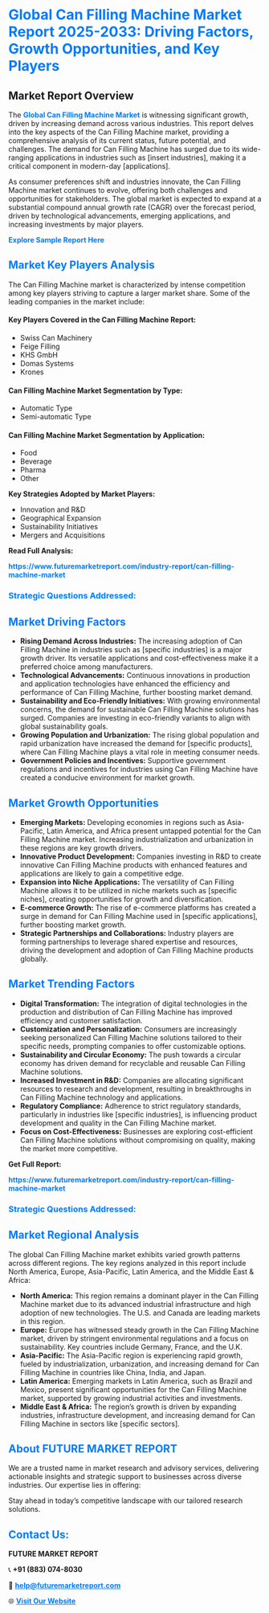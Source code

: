 <h1 style="color: #007BFF;">Global Can Filling Machine Market Report 2025-2033: Driving Factors, Growth Opportunities, and Key Players</h1>

<section id="overview">
<h2>Market Report Overview</h2>
<p>The <a href="https://www.futuremarketreport.com/industry-report/can-filling-machine-market" style="color: #007BFF; text-decoration: none;"><strong>Global Can Filling Machine Market</strong></a> is witnessing significant growth, driven by increasing demand across various industries. This report delves into the key aspects of the Can Filling Machine market, providing a comprehensive analysis of its current status, future potential, and challenges. The demand for Can Filling Machine has surged due to its wide-ranging applications in industries such as [insert industries], making it a critical component in modern-day [applications].</p>
<p>As consumer preferences shift and industries innovate, the Can Filling Machine market continues to evolve, offering both challenges and opportunities for stakeholders. The global market is expected to expand at a substantial compound annual growth rate (CAGR) over the forecast period, driven by technological advancements, emerging applications, and increasing investments by major players.</p>
</section>

<section id="overview">
<p><a href="https://www.futuremarketreport.com/request-sample/reportId=46865" style="color: #007BFF; text-decoration: none;"><strong>Explore Sample Report Here</strong></a></p>
</section>

<section id="key-players">
<h2 style="color: #007BFF;">Market Key Players Analysis</h2>
<p>The Can Filling Machine market is characterized by intense competition among key players striving to capture a larger market share. Some of the leading companies in the market include:</p>
<h4>Key Players Covered in the Can Filling Machine Report:</h4>
<ul><li>Swiss Can Machinery</li><li>Feige Filling</li><li>KHS GmbH</li><li>Domas Systems</li><li>Krones</li></ul>
<h4>Can Filling Machine Market Segmentation by Type:</h4>
<ul><li>Automatic Type</li><li>Semi-automatic Type</li></ul>

<h4>Can Filling Machine Market Segmentation by Application:</h4>
<ul><li>Food</li><li>Beverage</li><li>Pharma</li><li>Other</li></ul>
<p><strong>Key Strategies Adopted by Market Players:</strong></p>
<ul>
<li>Innovation and R&D</li>
<li>Geographical Expansion</li>
<li>Sustainability Initiatives</li>
<li>Mergers and Acquisitions</li>
</ul>
</section>

<section>
<p><strong>Read Full Analysis: </strong></p><a href="https://www.futuremarketreport.com/industry-report/can-filling-machine-market" style="color: #007BFF; text-decoration: none;"><strong>https://www.futuremarketreport.com/industry-report/can-filling-machine-market</strong></a>
<h3 style="color: #007BFF;">Strategic Questions Addressed:</h3>
</section>

<section id="driving-factors">
<h2 style="color: #007BFF;">Market Driving Factors</h2>
<ul>
<li><strong>Rising Demand Across Industries:</strong> The increasing adoption of Can Filling Machine in industries such as [specific industries] is a major growth driver. Its versatile applications and cost-effectiveness make it a preferred choice among manufacturers.</li>
<li><strong>Technological Advancements:</strong> Continuous innovations in production and application technologies have enhanced the efficiency and performance of Can Filling Machine, further boosting market demand.</li>
<li><strong>Sustainability and Eco-Friendly Initiatives:</strong> With growing environmental concerns, the demand for sustainable Can Filling Machine solutions has surged. Companies are investing in eco-friendly variants to align with global sustainability goals.</li>
<li><strong>Growing Population and Urbanization:</strong> The rising global population and rapid urbanization have increased the demand for [specific products], where Can Filling Machine plays a vital role in meeting consumer needs.</li>
<li><strong>Government Policies and Incentives:</strong> Supportive government regulations and incentives for industries using Can Filling Machine have created a conducive environment for market growth.</li>
</ul>
</section>

<section id="growth-opportunities">
<h2 style="color: #007BFF;">Market Growth Opportunities</h2>
<ul>
<li><strong>Emerging Markets:</strong> Developing economies in regions such as Asia-Pacific, Latin America, and Africa present untapped potential for the Can Filling Machine market. Increasing industrialization and urbanization in these regions are key growth drivers.</li>
<li><strong>Innovative Product Development:</strong> Companies investing in R&D to create innovative Can Filling Machine products with enhanced features and applications are likely to gain a competitive edge.</li>
<li><strong>Expansion into Niche Applications:</strong> The versatility of Can Filling Machine allows it to be utilized in niche markets such as [specific niches], creating opportunities for growth and diversification.</li>
<li><strong>E-commerce Growth:</strong> The rise of e-commerce platforms has created a surge in demand for Can Filling Machine used in [specific applications], further boosting market growth.</li>
<li><strong>Strategic Partnerships and Collaborations:</strong> Industry players are forming partnerships to leverage shared expertise and resources, driving the development and adoption of Can Filling Machine products globally.</li>
</ul>
</section>

<section id="trending-factors">
<h2 style="color: #007BFF;">Market Trending Factors</h2>
<ul>
<li><strong>Digital Transformation:</strong> The integration of digital technologies in the production and distribution of Can Filling Machine has improved efficiency and customer satisfaction.</li>
<li><strong>Customization and Personalization:</strong> Consumers are increasingly seeking personalized Can Filling Machine solutions tailored to their specific needs, prompting companies to offer customizable options.</li>
<li><strong>Sustainability and Circular Economy:</strong> The push towards a circular economy has driven demand for recyclable and reusable Can Filling Machine solutions.</li>
<li><strong>Increased Investment in R&D:</strong> Companies are allocating significant resources to research and development, resulting in breakthroughs in Can Filling Machine technology and applications.</li>
<li><strong>Regulatory Compliance:</strong> Adherence to strict regulatory standards, particularly in industries like [specific industries], is influencing product development and quality in the Can Filling Machine market.</li>
<li><strong>Focus on Cost-Effectiveness:</strong> Businesses are exploring cost-efficient Can Filling Machine solutions without compromising on quality, making the market more competitive.</li>
</ul>
</section>

<section>
<p><strong>Get Full Report: </strong></p><a href="https://www.futuremarketreport.com/industry-report/can-filling-machine-market" style="color: #007BFF; text-decoration: none;"><strong>https://www.futuremarketreport.com/industry-report/can-filling-machine-market</strong></a>
<h3 style="color: #007BFF;">Strategic Questions Addressed:</h3>
</section>


<section id="regional-analysis">
<h2 style="color: #007BFF;">Market Regional Analysis</h2>
<p>The global Can Filling Machine market exhibits varied growth patterns across different regions. The key regions analyzed in this report include North America, Europe, Asia-Pacific, Latin America, and the Middle East & Africa:</p>
<ul>
<li><strong>North America:</strong> This region remains a dominant player in the Can Filling Machine market due to its advanced industrial infrastructure and high adoption of new technologies. The U.S. and Canada are leading markets in this region.</li>
<li><strong>Europe:</strong> Europe has witnessed steady growth in the Can Filling Machine market, driven by stringent environmental regulations and a focus on sustainability. Key countries include Germany, France, and the U.K.</li>
<li><strong>Asia-Pacific:</strong> The Asia-Pacific region is experiencing rapid growth, fueled by industrialization, urbanization, and increasing demand for Can Filling Machine in countries like China, India, and Japan.</li>
<li><strong>Latin America:</strong> Emerging markets in Latin America, such as Brazil and Mexico, present significant opportunities for the Can Filling Machine market, supported by growing industrial activities and investments.</li>
<li><strong>Middle East & Africa:</strong> The region’s growth is driven by expanding industries, infrastructure development, and increasing demand for Can Filling Machine in sectors like [specific sectors].</li>
</ul>
</section>

<footer>
<h2 style="color: #007BFF;">About FUTURE MARKET REPORT</h2>
<p>We are a trusted name in market research and advisory services, delivering actionable insights and strategic support to businesses across diverse industries. Our expertise lies in offering:</p>

<p>Stay ahead in today’s competitive landscape with our tailored research solutions.</p>

<h2 style="color: #007BFF;">Contact Us:</h2>
<p><strong>FUTURE MARKET REPORT</strong></p>
<p>📞 <strong>+91 (883) 074-8030</strong></p>
<p>📧 <strong><a href="mailto:help@futuremarketreport.com" style="color: #007BFF;">help@futuremarketreport.com</a></strong></p>
<p>🌐 <strong><a href="https://www.futuremarketreport.com/" style="color: #007BFF;">Visit Our Website</a></strong></p>
</footer>